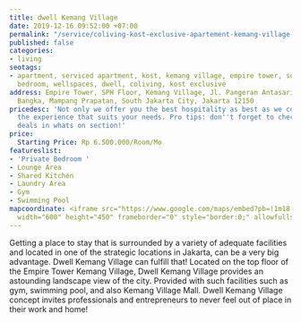 ```yaml
---
title: dwell Kemang Village
date: 2019-12-16 09:52:00 +07:00
permalink: "/service/coliving-kost-exclusive-apartement-kemang-village-jakarta.html"
published: false
categories:
- living
seotags:
- apartment, serviced apartment, kost, kemang village, empire tower, south, jakarta,
  bedroom, wellspaces, dwell, coliving, kost exclusive
address: Empire Tower, SPH Floor, Kemang Village, Jl. Pangeran Antasari No.36, RT.12/RW.5,
  Bangka, Mampang Prapatan, South Jakarta City, Jakarta 12150
pricedesc: 'Not only we offer you the best hospitality as best as we could, but also
  the experience that suits your needs. Pro tips: don''t forget to check out our special
  deals in whats on section!'
price:
  Starting Price: Rp 6.500.000/Room/Mo
featureslist:
- 'Private Bedroom '
- Lounge Area
- Shared Kitchen
- Laundry Area
- Gym
- Swimming Pool
mapcoordinate: <iframe src="https://www.google.com/maps/embed?pb=!1m18!1m12!1m3!1d3966.0130034362137!2d106.81032154978473!3d-6.262016763026187!2m3!1f0!2f0!3f0!3m2!1i1024!2i768!4f13.1!3m3!1m2!1s0x2e69f18165ce740f%3A0x91fd6d1a04f3fbbc!2sEmpire%20Tower!5e0!3m2!1sen!2sid!4v1576553422497!5m2!1sen!2sid"
  width="600" height="450" frameborder="0" style="border:0;" allowfullscreen=""></iframe>
---
```


Getting a place to stay that is surrounded by a variety of adequate facilities and located in one of the strategic locations in Jakarta, can be a very big advantage. Dwell Kemang Village can fulfill that! Located on the top floor of the Empire Tower Kemang Village, Dwell Kemang Village provides an astounding landscape view of the city. Provided with such facilities such as gym, swimming pool, and also Kemang Village Mall. Dwell Kemang Village concept invites professionals and entrepreneurs to never feel out of place in their work and home!